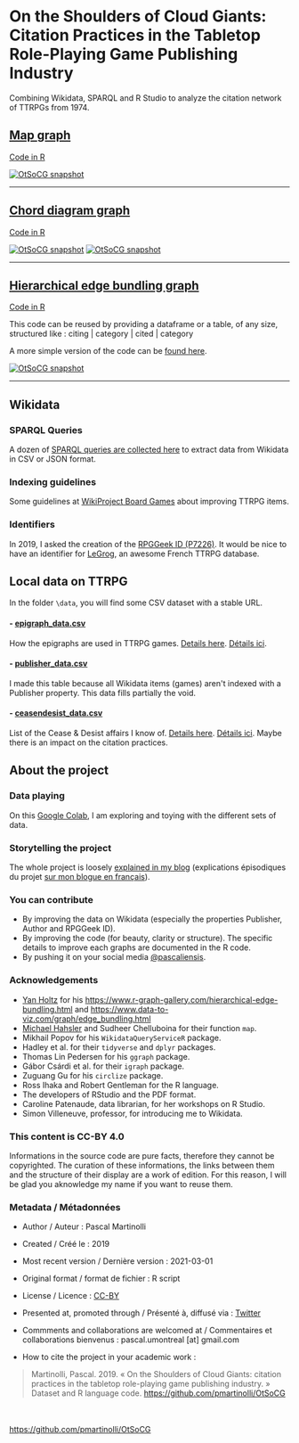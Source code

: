 # On the Shoulders of Cloud Giants: Citation Practices in the Tabletop Role-Playing Game Publishing Industry

Combining Wikidata, SPARQL and R Studio to analyze the citation network of TTRPGs from 1974.

## [Map graph](https://github.com/pmartinolli/OtSoCG/blob/master/output/OtSoCG_with_map.pdf)

[Code in R](https://github.com/pmartinolli/OtSoCG/blob/master/R/OtSoCG_with_map.R)

[![OtSoCG snapshot](https://github.com/pmartinolli/OtSoCG/blob/master/output/OtSoCG_with_map.png)](https://github.com/pmartinolli/OtSoCG/blob/master/output/OtSoCG_with_map.pdf)

---

## [Chord diagram graph](https://github.com/pmartinolli/OtSoCG/blob/master/output/OtSoCG_with_chorddiagram.pdf)

[Code in R](https://github.com/pmartinolli/OtSoCG/blob/master/R/OtSoCG_with_chorddiagram.R)

[![OtSoCG snapshot](https://github.com/pmartinolli/OtSoCG/blob/master/output/OtSoCG_with_chorddiagram.png)](https://github.com/pmartinolli/OtSoCG/blob/master/output/OtSoCG_with_chorddiagram.pdf)
[![OtSoCG snapshot](https://github.com/pmartinolli/OtSoCG/blob/master/output/OtSoCG_with_chorddiagram-detail.png)](https://github.com/pmartinolli/OtSoCG/blob/master/output/OtSoCG_with_chorddiagram.pdf)

---

## [Hierarchical edge bundling graph](https://github.com/pmartinolli/OtSoCG/blob/master/output/OtSoCG_with_geom_conn_bundle_fancy.pdf)

[Code in R](https://github.com/pmartinolli/OtSoCG/blob/master/R/OtSoCG_with_geom_conn_bundle_fancy.R)

This code can be reused by providing a dataframe or a table, of any size, structured like : citing | category | cited | category

A more simple version of the code can be [found here](https://github.com/pmartinolli/OtSoCG/blob/master/R/OtSoCG_with_geom_conn_bundle_simple.R).

[![OtSoCG snapshot](https://github.com/pmartinolli/OtSoCG/blob/master/output/OtSoCG_with_geom_conn_bundle_fancy.png)](https://github.com/pmartinolli/OtSoCG/blob/master/output/OtSoCG_with_geom_conn_bundle_fancy.pdf)

---
## Wikidata

### SPARQL Queries

A dozen of [SPARQL queries are collected here](https://www.wikidata.org/wiki/User:Pmartinolli/OtSoCG) to extract data from Wikidata in CSV or JSON format.

### Indexing guidelines

Some guidelines at [WikiProject Board Games](https://www.wikidata.org/wiki/Wikidata:WikiProject_Board_Games) about improving TTRPG items.

### Identifiers

In 2019, I asked the creation of the [RPGGeek ID (P7226)](https://www.wikidata.org/wiki/Property:P7226). It would be nice to have an identifier for [LeGrog](http://www.legrog.org/), an awesome French TTRPG database.

## Local data on TTRPG

In the folder `\data`, you will find some CSV dataset with a stable URL. 

#### - [epigraph_data.csv](https://github.com/pmartinolli/OtSoCG/blob/master/data/epigraph_data.csv)

How the epigraphs are used in TTRPG games. [Details here](https://zotrpg.blogspot.com/2020/08/epigraphs-in-ttrpgs-12.html). [Détails ici](https://jdr.hypotheses.org/1332).

#### - [publisher_data.csv](https://github.com/pmartinolli/OtSoCG/blob/master/data/publisher_data.csv)

I made this table because all Wikidata items (games) aren't indexed with a Publisher property. This data fills partially the void.

#### - [ceasendesist_data.csv](https://github.com/pmartinolli/OtSoCG/blob/master/data/ceasendesist_data.csv)

List of the Cease & Desist affairs I know of. [Details here](http://zotrpg.blogspot.com/2020/08/cease-desist-orders-and-citation.html). [Détails ici](https://jdr.hypotheses.org/1199). Maybe there is an impact on the citation practices.

## About the project

### Data playing

On this [Google Colab](https://colab.research.google.com/drive/1gb9XBBNy3qniJ-aRlq1r_LtAue0wBNxy?usp=sharing), I am exploring and toying with the different sets of data.

### Storytelling the project

The whole project is loosely [explained in my blog](http://zotrpg.blogspot.com/search/label/on%20the%20shoulders%20of%20cloud%20giants) (explications épisodiques du projet [sur mon blogue en français](https://jdr.hypotheses.org/1163)).

### You can contribute

* By improving the data on Wikidata (especially the properties Publisher, Author and RPGGeek ID).
* By improving the code (for beauty, clarity or structure). The specific details to improve each graphs are documented in the R code.
* By pushing it on your social media [@pascaliensis](https://twitter.com/Pascaliensis).

### Acknowledgements 

* [Yan Holtz](https://www.yan-holtz.com/) for his https://www.r-graph-gallery.com/hierarchical-edge-bundling.html and https://www.data-to-viz.com/graph/edge_bundling.html
* [Michael Hahsler](https://michael.hahsler.net/SMU/ScientificCompR/code/map.R) and Sudheer Chelluboina for their function `map`.
* Mikhail Popov for his `WikidataQueryServiceR` package.
* Hadley et al. for their `tidyverse` and `dplyr` packages.
* Thomas Lin Pedersen for his `ggraph` package.
* Gábor Csárdi et al. for their `igraph` package.
* Zuguang Gu for his `circlize` package.
* Ross Ihaka and Robert Gentleman for the R language.
* The developers of RStudio and the PDF format.
* Caroline Patenaude, data librarian, for her workshops on R Studio.
* Simon Villeneuve, professor, for introducing me to Wikidata.

### This content is CC-BY 4.0 

Informations in the source code are pure facts, therefore they cannot be copyrighted. The curation of these informations, the links between them and the structure of their display are a work of edition. For this reason, I will be glad you aknowledge my name if you want to reuse them.

### Metadata / Métadonnées

* Author / Auteur : Pascal Martinolli

* Created / Créé le : 2019

* Most recent version / Dernière version : 2021-03-01

* Original format / format de fichier : R script

* License / Licence : [CC-BY](https://creativecommons.org/licenses/by/4.0/)

* Presented at, promoted through / Présenté à, diffusé via : [Twitter](https://twitter.com/Pascaliensis)

* Commments and collaborations are welcomed at / Commentaires et collaborations bienvenus : pascal.umontreal [at] gmail.com

* How to cite the project in your academic work : 
> Martinolli, Pascal. 2019. « On the Shoulders of Cloud Giants: citation practices in the tabletop role-playing game publishing industry. » Dataset and R language code. https://github.com/pmartinolli/OtSoCG

\
\
https://github.com/pmartinolli/OtSoCG

